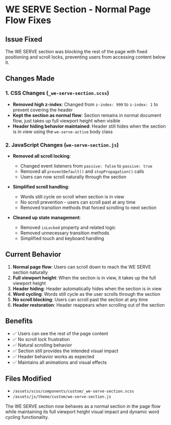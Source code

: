 # WE SERVE Section - Normal Page Flow Fixes

## Issue Fixed
The WE SERVE section was blocking the rest of the page with fixed positioning and scroll locks, preventing users from accessing content below it.

## Changes Made

### 1. CSS Changes (`_we-serve-section.scss`)
- **Removed high z-index**: Changed from `z-index: 999` to `z-index: 1` to prevent covering the header
- **Kept the section as normal flow**: Section remains in normal document flow, just takes up full viewport height when visible
- **Header hiding behavior maintained**: Header still hides when the section is in view using the `we-serve-active` body class

### 2. JavaScript Changes (`we-serve-section.js`)
- **Removed all scroll locking**: 
  - Changed event listeners from `passive: false` to `passive: true`
  - Removed all `preventDefault()` and `stopPropagation()` calls
  - Users can now scroll naturally through the section

- **Simplified scroll handling**:
  - Words still cycle on scroll when section is in view
  - No scroll prevention - users can scroll past at any time
  - Removed transition methods that forced scrolling to next section

- **Cleaned up state management**:
  - Removed `isLocked` property and related logic
  - Removed unnecessary transition methods
  - Simplified touch and keyboard handling

## Current Behavior
1. **Normal page flow**: Users can scroll down to reach the WE SERVE section naturally
2. **Full viewport height**: When the section is in view, it takes up the full viewport height
3. **Header hiding**: Header automatically hides when the section is in view
4. **Word cycling**: Words still cycle as the user scrolls through the section
5. **No scroll blocking**: Users can scroll past the section at any time
6. **Header restoration**: Header reappears when scrolling out of the section

## Benefits
- ✅ Users can see the rest of the page content
- ✅ No scroll lock frustration
- ✅ Natural scrolling behavior
- ✅ Section still provides the intended visual impact
- ✅ Header behavior works as expected
- ✅ Maintains all animations and visual effects

## Files Modified
- `/assets/scss/components/custom/_we-serve-section.scss`
- `/assets/js/theme/custom/we-serve-section.js`

The WE SERVE section now behaves as a normal section in the page flow while maintaining its full viewport height visual impact and dynamic word cycling functionality.
